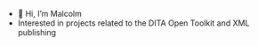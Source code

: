 - 👋 Hi, I’m Malcolm
- Interested in projects related to the DITA Open Toolkit and XML publishing

<!---
OrchardRover161/OrchardRover161 is a ✨ special ✨ repository because its `README.md` (this file) appears on your GitHub profile.
You can click the Preview link to take a look at your changes.
--->
